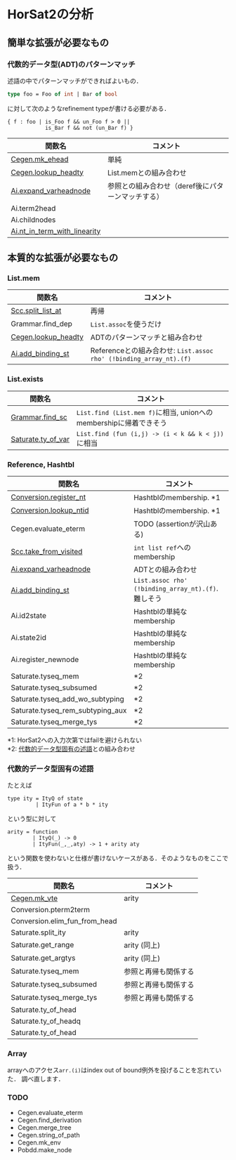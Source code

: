 
# HorSat2の分析

## 簡単な拡張が必要なもの

### 代数的データ型(ADT)のパターンマッチ

述語の中でパターンマッチができればよいもの．

```ocaml
type foo = Foo of int | Bar of bool
```

に対して次のようなrefinement typeが書ける必要がある．

```
{ f : foo | is_Foo f && un_Foo f > 0 ||
            is_Bar f && not (un_Bar f) }
```

| 関数名 | コメント |
|--------|----------|
| [Cegen.mk_ehead](./ADT_easy.md#mk_ehead) | 単純 |
| [Cegen.lookup_headty](./List.mem.md#lookup_headty) | List.memとの組み合わせ |
| [Ai.expand_varheadnode](./ADT_easy.md#expand_varheadnode) | 参照との組み合わせ（deref後にパターンマッチする） |
| Ai.term2head | |
| Ai.childnodes | |
| [Ai.nt_in_term_with_linearity](./ADT_easy.md#nt_in_term_with_linearity) | |

## 本質的な拡張が必要なもの

### List.mem

| 関数名 | コメント |
|--------|----------|
| [Scc.split_list_at](./List.mem.md#split_list_at) | 再帰 |
| Grammar.find_dep | `List.assoc`を使うだけ |
| [Cegen.lookup_headty](./List.mem.md#lookup_headty) | ADTのパターンマッチと組み合わせ |
| [Ai.add_binding_st](./List.mem.md#add_binding_st) | Referenceとの組み合わせ: `List.assoc rho' (!binding_array_nt).(f)` |

### List.exists

| 関数名 | コメント |
|--------|----------|
| [Grammar.find_sc](./List.mem.md#find_sc) | `List.find (List.mem f)`に相当, unionへのmembershipに帰着できそう |
| [Saturate.ty_of_var](./List.mem.md#ty_of_var) | `List.find (fun (i,j) -> (i < k && k < j))`に相当 |

### Reference, Hashtbl

| 関数名 | コメント |
|--------|----------|
| [Conversion.register_nt](./Hashtbl.md#register_nt) | Hashtblのmembership. \*1 |
| [Conversion.lookup_ntid](./Hashtbl.md#lookup_ntid) | Hashtblのmembership. \*1 |
| Cegen.evaluate_eterm | TODO (assertionが沢山ある) |
| [Scc.take_from_visited](./Reference.md#take_from_visited) | `int list ref`へのmembership |
| [Ai.expand_varheadnode](./ADT_easy.md#expand_varheadnode) | ADTとの組み合わせ |
| [Ai.add_binding_st](./List.mem.md#add_binding_st) | `List.assoc rho' (!binding_array_nt).(f)`. 難しそう |
| Ai.id2state | Hashtblの単純なmembership |
| Ai.state2id | Hashtblの単純なmembership |
| Ai.register_newnode | Hashtblの単純なmembership |
| Saturate.tyseq_mem | \*2 |
| Saturate.tyseq_subsumed | \*2 |
| Saturate.tyseq_add_wo_subtyping | \*2 |
| Saturate.tyseq_rem_subtyping_aux | \*2 |
| Saturate.tyseq_merge_tys | \*2 |

\*1: HorSat2への入力次第ではfailを避けられない  
\*2: [代数的データ型固有の述語](#代数的データ型固有の述語)との組み合わせ

### 代数的データ型固有の述語

たとえば

```
type ity = ItyQ of state
         | ItyFun of a * b * ity
```

という型に対して

```
arity = function
        | ItyQ(_) -> 0
        | ItyFun(_,_,aty) -> 1 + arity aty
```

という関数を使わないと仕様が書けないケースがある．そのようなものをここで扱う．

| 関数名 | コメント |
|--------|----------|
| [Cegen.mk_vte](./ADT_difficult.md#mk_vte) | arity |
| Conversion.pterm2term | |
| Conversion.elim_fun_from_head | |
| Saturate.split_ity | arity |
| Saturate.get_range | arity (同上) |
| Saturate.get_argtys | arity (同上) |
| Saturate.tyseq_mem | 参照と再帰も関係する |
| Saturate.tyseq_subsumed | 参照と再帰も関係する |
| Saturate.tyseq_merge_tys | 参照と再帰も関係する |
| Saturate.ty_of_head | |
| Saturate.ty_of_headq | |
| Saturate.ty_of_head | |

### Array

arrayへのアクセス`arr.(i)`はindex out of bound例外を投げることを忘れていた．
調べ直します．

### TODO

+ Cegen.evaluate_eterm
+ Cegen.find_derivation
+ Cegen.merge_tree
+ Cegen.string_of_path
+ Cegen.mk_env
+ Pobdd.make_node

<!--# 相互再帰の型-->



